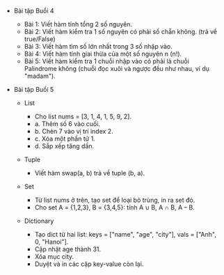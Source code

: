- Bài tập Buổi 4
    -   Bài 1: Viết hàm tính tổng 2 số nguyên.
    -   Bài 2: Viết hàm kiểm tra 1 số nguyên có phải số chẵn không. (trả về true/False)
    -   Bài 3: Viết hàm tìm số lớn nhất trong 3 số nhập vào.
    -   Bài 4: Viết hàm tính giai thừa của một số nguyên n (n!).
    -   Bài 5: Viết hàm kiểm tra 1 chuỗi nhập vào có phải là chuỗi Palindrome không (chuỗi đọc xuôi và ngược đều như nhau, ví dụ "madam").

- Bài tập Buổi 5
    - List 
        - Cho list nums = [3, 1, 4, 1, 5, 9, 2].
        - a. Thêm số 6 vào cuối.
        - b. Chèn 7 vào vị trí index 2.
        - c. Xóa một phần tử 1.
        - d. Sắp xếp tăng dần.

    - Tuple
        - Viết hàm swap(a, b) trả về tuple (b, a).

    - Set
        - Từ list nums ở trên, tạo set để loại bỏ trùng, in ra set đó.
        - Cho set A = {1,2,3}, B = {3,4,5}: tính A ∪ B, A ∩ B, A – B.

    - Dictionary
        - Tạo dict từ hai list: keys = ["name", "age", "city"], vals = ["Anh", 0, "Hanoi"].
        - Cập nhật age thành 31.
        - Xóa mục city.
        - Duyệt và in các cặp key-value còn lại.
